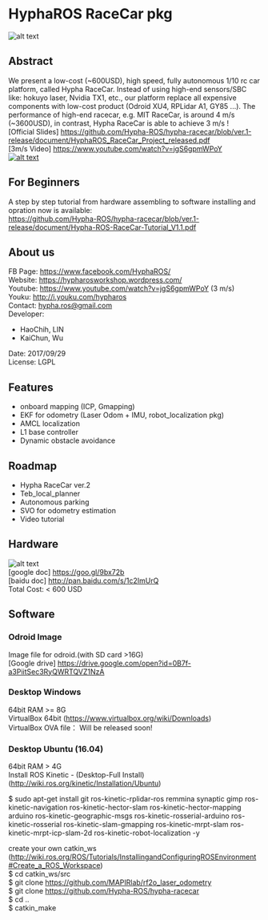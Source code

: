 # HyphaROS RaceCar pkg
![alt text](https://github.com/Hypha-ROS/hypha-racecar/blob/ver.1-release/document/logo/HyphaROS_logo_2.png)  

## Abstract
We present a low-cost (~600USD), high speed, fully autonomous 1/10 rc car platform,
called Hypha RaceCar. Instead of using high-end sensors/SBC like: hokuyo laser, 
Nvidia TX1, etc., our platform replace all expensive components with low-cost product 
(Odroid XU4, RPLidar A1, GY85 ...). The performance of high-end racecar, e.g. MIT RaceCar,
 is around 4 m/s (~3600USD), in contrast, Hypha RaceCar is able to achieve 3 m/s !   
[Official Slides] https://github.com/Hypha-ROS/hypha-racecar/blob/ver.1-release/document/HyphaROS_RaceCar_Project_released.pdf  
[3m/s Video] https://www.youtube.com/watch?v=jgS6gpmWPoY  
[![alt text](http://img.youtube.com/vi/jgS6gpmWPoY/0.jpg)](https://www.youtube.com/watch?v=jgS6gpmWPoY)  
 
## For Beginners
A step by step tutorial from hardware assembling to software installing and opration now is available:  
https://github.com/Hypha-ROS/hypha-racecar/blob/ver.1-release/document/Hypha-ROS-RaceCar-Tutorial_V1.1.pdf 

## About us
FB Page: https://www.facebook.com/HyphaROS/  
Website: https://hypharosworkshop.wordpress.com/  
Youtube: https://www.youtube.com/watch?v=jgS6gpmWPoY (3 m/s)  
Youku: http://i.youku.com/hypharos  
Contact: hypha.ros@gmail.com  
Developer:   
* HaoChih, LIN  
* KaiChun, Wu  

Date: 2017/09/29  
License: LGPL  

## Features
* onboard mapping (ICP, Gmapping)  
* EKF for odometry (Laser Odom + IMU, robot_localization pkg)  
* AMCL localization  
* L1 base controller  
* Dynamic obstacle avoidance  

## Roadmap
* Hypha RaceCar ver.2   
* Teb_local_planner  
* Autonomous parking  
* SVO for odometry estimation  
* Video tutorial  

## Hardware 
![alt text](https://github.com/Hypha-ROS/hypha-racecar/blob/ver.1-release/document/logo/HyphaRaceCar.jpg)  
[google doc] https://goo.gl/9bx72b  
[baidu doc] http://pan.baidu.com/s/1c2ImUrQ  
Total Cost: < 600 USD  

## Software
### Odroid Image
Image file for odroid.(with SD card >16G)  
[Google drive] https://drive.google.com/open?id=0B7f-a3PiitSec3RyQWRTQVZ1NzA  

### Desktop Windows 
64bit RAM >= 8G  
VirtualBox 64bit (https://www.virtualbox.org/wiki/Downloads)  
VirtualBox OVA file：  Will be released soon!

### Desktop Ubuntu (16.04) 
64bit RAM > 4G  
Install ROS Kinetic - (Desktop-Full Install)   (http://wiki.ros.org/kinetic/Installation/Ubuntu)  

$ sudo apt-get install git ros-kinetic-rplidar-ros remmina synaptic gimp ros-kinetic-navigation ros-kinetic-hector-slam ros-kinetic-hector-mapping arduino ros-kinetic-geographic-msgs ros-kinetic-rosserial-arduino ros-kinetic-rosserial ros-kinetic-slam-gmapping ros-kinetic-mrpt-slam ros-kinetic-mrpt-icp-slam-2d ros-kinetic-robot-localization -y  

create your own catkin_ws   
(http://wiki.ros.org/ROS/Tutorials/InstallingandConfiguringROSEnvironment#Create_a_ROS_Workspace)  
$ cd catkin_ws/src  
$ git clone https://github.com/MAPIRlab/rf2o_laser_odometry  
$ git clone https://github.com/Hypha-ROS/hypha-racecar   
$ cd ..  
$ catkin_make  



